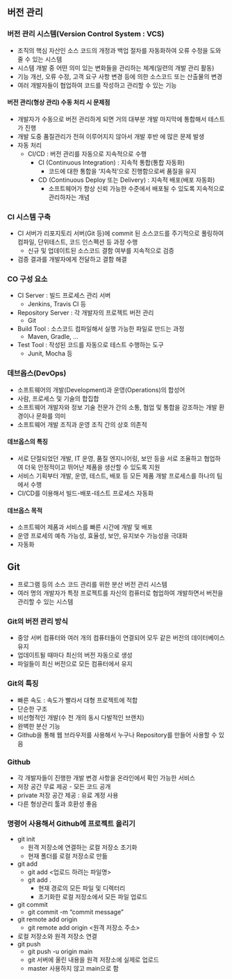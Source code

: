## 버전 관리

### 버전 관리 시스템(Version Control System : VCS)
- 조직의 핵심 자산인 소스 코드의 개정과 백업 절차를 자동화하여 오류 수정을 도와줄 수 있는 시스템
- 시스템 개발 중 어떤 의미 있는 변화들을 관리하는 체계(일련의 개발 관리 활동)
- 기능 개선, 오류 수정, 고객 요구 사항 변경 등에 의한 소스코드 또는 산출물의 변경
- 여러 개발자들이 협업하여 코드를 작성하고 관리할 수 있는 기능

#### 버전 관리(형상 관리) 수동 처리 시 문제점
- 개발자가 수동으로 버전 관리하게 되면 거의 대부분 개발 마지막에 통합해서 테스트가 진행
- 개발 도중 품질관리가 전혀 이루어지지 않아서 개발 후반 에 많은 문제 발생
- 자동 처리
  - CI/CD : 버전 관리를 자동으로 지속적으로 수행
    - CI (Continuous Integration) : 지속적 통합(통합 자동화)
      - 코드에 대한 통합을 ‘지속적’으로 진행함으로써 품질을 유지
    - CD (Continuous Deploy 또는 Delivery) : 지속적 배포(배포 자동화)
      - 소프트웨어가 항상 신뢰 가능한 수준에서 배포될 수 있도록 지속적으로 관리하자는 개념

### CI 시스템 구축
- CI 서버가 리포지토리 서버(Git 등)에 commit 된 소스코드를 주기적으로 풀링하여 컴파일, 단위테스트, 코드 인스펙션 등 과정 수행
  - 신규 및 업데이트된 소스코드 결함 여부를 지속적으로 검증
- 검증 결과를 개발자에게 전달하고 결함 해결

### CO 구성 요소
- CI Server : 빌드 프로세스 관리 서버
  - Jenkins, Travis CI 등
- Repository Server : 각 개발자의 프로젝트 버전 관리
  - Git
- Build Tool : 소스코드 컴파일해서 실행 가능한 파일로 만드는 과정
  - Maven, Gradle, …
- Test Tool : 작성된 코드를 자동으로 테스트 수행하는 도구
  - Junit, Mocha 등

### 데브옵스(DevOps)
- 소프트웨어의 개발(Development)과 운영(Operations)의 합성어
- 사람, 프로세스 및 기술의 합집합
- 소프트웨어 개발자와 정보 기술 전문가 간의 소통, 협업 및 통합을 강조하는 개발 환경이나 문화를 의미
- 소프트웨어 개발 조직과 운영 조직 간의 상호 의존적

#### 데브옵스의 특징
- 서로 단절되었던 개발, IT 운영, 품질 엔지니어링, 보안 등을 서로 조율하고 협업하여 더욱 안정적이고 뛰어난 제품을 생산할 수 있도록 지원
- 서비스 기획부터 개발, 운영, 테스트, 배포 등 모든 제품 개발 프로세스를 하나의 팀에서 수행
- CI/CD를 이용해서 빌드-배포-테스트 프로세스 자동화

#### 데브옵스 목적
- 소프트웨어 제품과 서비스를 빠른 시간에 개발 및 배포
- 운영 프로세의 예측 가능성, 효율성, 보안, 유지보수 가능성을 극대화
- 자동화

## Git
- 프로그램 등의 소스 코드 관리를 위한 분산 버전 관리 시스템
- 여러 명의 개발자가 특정 프로젝트를 자신의 컴퓨터로 협업하여 개발하면서 버전을 관리할 수 있는 시스템

### Git의 버전 관리 방식
- 중앙 서버 컴퓨터와 여러 개의 컴퓨터들이 연결되어 모두 같은 버전의 데이터베이스 유지
- 업데이트될 때마다 최신의 버전 자동으로 생성
- 파일들이 최신 버전으로 모든 컴퓨터에서 유지

### Git의 특징
- 빠른 속도 : 속도가 빨라서 대형 프로젝트에 적합
- 단순한 구조
- 비선형적인 개발(수 천 개의 동시 다발적인 브랜치)
- 완벽한 분산 기능
- Github을 통해 웹 브라우저를 사용해서 누구나 Repository를 만들어 사용할 수 있음

### Github
- 각 개발자들이 진행한 개발 변경 사항을 온라인에서 확인 가능한 서비스
- 저장 공간 무료 제공 - 모든 코드 공개
- private 저장 공간 제공 : 유료 계정 사용
- 다른 형상관리 툴과 호환성 좋음

### 명령어 사용해서 Github에 프로젝트 올리기
- git init
  - 원격 저장소에 연결하는 로컬 저장소 초기화
  - 현재 폴더를 로컬 저장소로 만듦
- git add
  - git add <업로드 하려는 파일명>
  - git add .  
    - 현재 경로의 모든 파일 및 디렉터리
    - 초기화한 로컬 저장소에서 모든 파일 업로드
- git commit
  - git commit -m “commit message”
- git remote add origin
  - git remote add origin <원격 저장소 주소>
- 로컬 저장소와 원격 저장소 연결
- git push
  - git push -u origin main
  - git 서버에 올린 내용을 원격 저장소에 실제로 업로드
  - master 사용하지 않고 main으로 함
